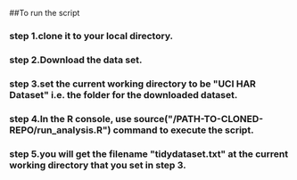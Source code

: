 ##To run the script
### step 1.clone it to your local directory. 
### step 2.Download the data set.
### step 3.set the current working directory to be "UCI HAR Dataset" i.e. the folder for the downloaded dataset.
### step 4.In the R console, use source("/PATH-TO-CLONED-REPO/run_analysis.R") command to execute the script.
### step 5.you will get the filename "tidydataset.txt" at the current working directory that you set in step 3.